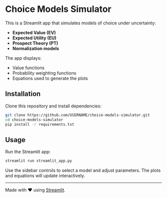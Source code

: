 # Choice Models Simulator

This is a Streamlit app that simulates models of choice under uncertainty:

- **Expected Value (EV)**
- **Expected Utility (EU)**
- **Prospect Theory (PT)**
- **Normalization models**

The app displays:
- Value functions
- Probability weighting functions
- Equations used to generate the plots

## Installation

Clone this repository and install dependencies:

```bash
git clone https://github.com/USERNAME/choice-models-simulator.git
cd choice-models-simulator
pip install -r requirements.txt
```

## Usage

Run the Streamlit app:

```bash
streamlit run streamlit_app.py
```

Use the sidebar controls to select a model and adjust parameters. The plots and equations will update interactively.

---

Made with ❤️ using [Streamlit](https://streamlit.io/).
